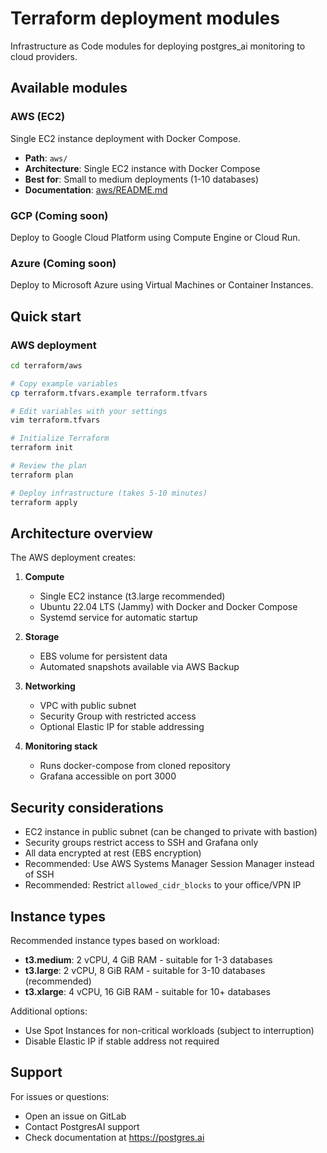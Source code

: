 # Terraform deployment modules

Infrastructure as Code modules for deploying postgres_ai monitoring to cloud providers.

## Available modules

### AWS (EC2)
Single EC2 instance deployment with Docker Compose.

- **Path**: `aws/`
- **Architecture**: Single EC2 instance with Docker Compose
- **Best for**: Small to medium deployments (1-10 databases)
- **Documentation**: [aws/README.md](aws/README.md)

### GCP (Coming soon)
Deploy to Google Cloud Platform using Compute Engine or Cloud Run.

### Azure (Coming soon)
Deploy to Microsoft Azure using Virtual Machines or Container Instances.

## Quick start

### AWS deployment

```bash
cd terraform/aws

# Copy example variables
cp terraform.tfvars.example terraform.tfvars

# Edit variables with your settings
vim terraform.tfvars

# Initialize Terraform
terraform init

# Review the plan
terraform plan

# Deploy infrastructure (takes 5-10 minutes)
terraform apply
```

## Architecture overview

The AWS deployment creates:

1. **Compute**
   - Single EC2 instance (t3.large recommended)
   - Ubuntu 22.04 LTS (Jammy) with Docker and Docker Compose
   - Systemd service for automatic startup

2. **Storage**
   - EBS volume for persistent data
   - Automated snapshots available via AWS Backup

3. **Networking**
   - VPC with public subnet
   - Security Group with restricted access
   - Optional Elastic IP for stable addressing

4. **Monitoring stack**
   - Runs docker-compose from cloned repository
   - Grafana accessible on port 3000

## Security considerations

- EC2 instance in public subnet (can be changed to private with bastion)
- Security groups restrict access to SSH and Grafana only
- All data encrypted at rest (EBS encryption)
- Recommended: Use AWS Systems Manager Session Manager instead of SSH
- Recommended: Restrict `allowed_cidr_blocks` to your office/VPN IP

## Instance types

Recommended instance types based on workload:

- **t3.medium**: 2 vCPU, 4 GiB RAM - suitable for 1-3 databases
- **t3.large**: 2 vCPU, 8 GiB RAM - suitable for 3-10 databases (recommended)
- **t3.xlarge**: 4 vCPU, 16 GiB RAM - suitable for 10+ databases

Additional options:
- Use Spot Instances for non-critical workloads (subject to interruption)
- Disable Elastic IP if stable address not required

## Support

For issues or questions:
- Open an issue on GitLab
- Contact PostgresAI support
- Check documentation at https://postgres.ai

